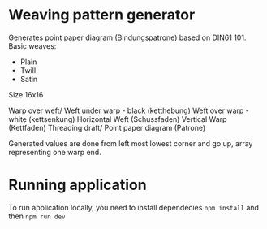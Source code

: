 # Weaving pattern generator
Generates point paper diagram (Bindungspatrone) based on DIN61 101.
Basic weaves:
 -  Plain
 -  Twill
 -  Satin

Size 16x16

Warp over weft/ Weft under warp - black (ketthebung)
Weft over warp - white (kettsenkung)
Horizontal Weft (Schussfaden)
Vertical Warp (Kettfaden)
Threading draft/ Point paper diagram (Patrone)

Generated values are done from left most lowest corner and go up, array representing one warp end.


# Running application

To run application locally, you need to install dependecies `npm install` and then `npm run dev`


